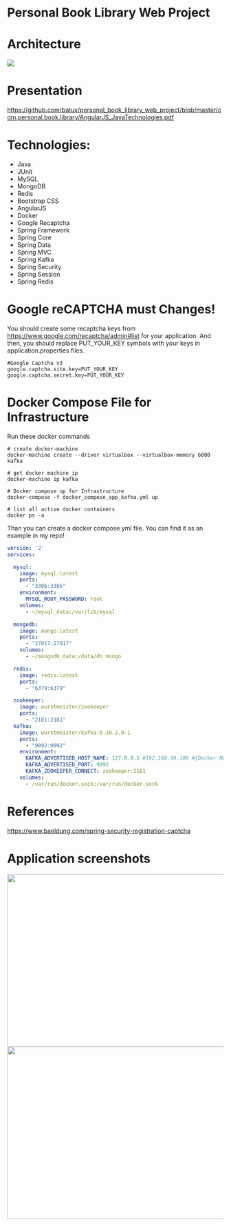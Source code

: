 # Personal Book Library Web Project 

# Architecture

<img src="https://user-images.githubusercontent.com/2838457/48023501-035ea380-e14f-11e8-8747-b374f3c3cdd1.png">

# Presentation

https://github.com/batux/personal_book_library_web_project/blob/master/com.personal.book.library/AngularJS_JavaTechnologies.pdf

# Technologies:

- Java
- JUnit
- MySQL
- MongoDB
- Redis
- Bootstrap CSS
- AngularJS
- Docker
- Google Recaptcha
- Spring Framework
- Spring Core
- Spring Data
- Spring MVC
- Spring Kafka
- Spring Security
- Spring Session
- Spring Redis

# Google reCAPTCHA must Changes!

You should create some recaptcha keys from https://www.google.com/recaptcha/admin#list for your application. And then, you should replace PUT_YOUR_KEY symbols with your keys in application.properties files.

``` properties
#Google Captcha v3
google.captcha.site.key=PUT_YOUR_KEY
google.captcha.secret.key=PUT_YOUR_KEY
```

# Docker Compose File for Infrastructure

Run these docker commands

```docker
# create docker-machine
docker-machine create --driver virtualbox --virtualbox-memory 6000 kafka

# get docker machine ip
docker-machine ip kafka

# Docker compose up for Infrastructure
docker-compose -f docker_compose_app_kafka.yml up

# list all active docker containers
docker ps -a
```

Than you can create a docker compose yml file. You can find it as an example in my repo!

```yml
version: '2'
services:

  mysql:
    image: mysql:latest
    ports: 
      - "3306:3306"
    environment:
      MYSQL_ROOT_PASSWORD: root
    volumes: 
      - ~/mysql_data:/var/lib/mysql

  mongodb:
    image: mongo:latest
    ports:
      - "27017:27017"
    volumes:
      - ~/mongodb_data:/data/db mongo

  redis:
    image: redis:latest
    ports:
      - "6379:6379"

  zookeeper:
    image: wurstmeister/zookeeper
    ports:
      - "2181:2181"
  kafka:
    image: wurstmeister/kafka:0.10.2.0-1
    ports:
      - "9092:9092"
    environment:
      KAFKA_ADVERTISED_HOST_NAME: 127.0.0.1 #192.168.99.100 #{Docker Machine IP}
      KAFKA_ADVERTISED_PORT: 9092
      KAFKA_ZOOKEEPER_CONNECT: zookeeper:2181
    volumes:
      - /var/run/docker.sock:/var/run/docker.sock
```

# References

https://www.baeldung.com/spring-security-registration-captcha


# Application screenshots

<img src="https://user-images.githubusercontent.com/2838457/48023253-49673780-e14e-11e8-9036-90218f6490b6.png" width="700" height="400">

<img src="https://user-images.githubusercontent.com/2838457/46903411-13cb8780-cedd-11e8-9f71-5c79ffe74e00.png" width="700" height="400">

